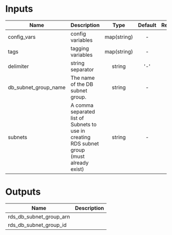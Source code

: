 
# Inputs

| Name | Description | Type | Default | Required |
|------|-------------|:----:|:-----:|:-----:|
| config_vars | config variables | map(string) | - | yes |
| tags | tagging variables | map(string) | - | yes |
| delimiter | string separator | string | '-' | no |
| db_subnet_group_name | The name of the DB subnet group. | string | - | yes |
| subnets | A comma separated list of Subnets to use in creating RDS subnet group (must already exist) | string | - | yes |

# Outputs

| Name | Description |
|------|-------------|
| rds_db_subnet_group_arn |  |
| rds_db_subnet_group_id |  |
